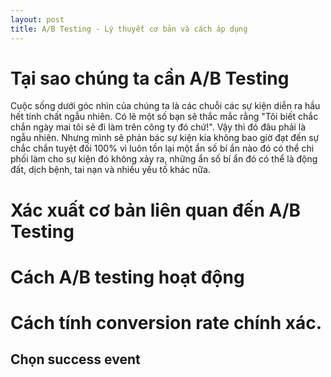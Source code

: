 ```yaml
---
layout: post
title: A/B Testing - Lý thuyết cơ bản và cách áp dụng
---
```


# Tại sao chúng ta cần A/B Testing
Cuộc sống dưới góc nhìn của chúng ta là các chuỗi các sự kiện diễn ra hầu hết tính chất ngẫu nhiên. Có lẽ một số bạn sẽ thắc mắc rằng "Tôi biết chắc chắn ngày mai tôi sẽ đi làm trên công ty đó chứ!". Vậy thì đó đâu phải là ngẫu nhiên. Nhưng mình sẽ phản bác sự kiện kia không bao giờ đạt đến sự chắc chắn tuyệt đối 100% vì luôn tồn lại một ẩn số bí ẩn nào đó có thể chi phối làm cho sự kiện đó không xảy ra, những ẩn số bí ẩn đó có thể là động đất, dịch bệnh, tai nạn và nhiều yếu tố khác nữa.



# Xác xuất cơ bản liên quan đến A/B Testing 
# Cách A/B testing hoạt động 
# Cách tính conversion rate chính xác. 
## Chọn success event 
